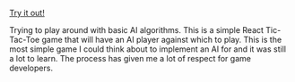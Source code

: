 [Try it out!](https://dangervalentine.github.io/javascript-minimax-tic-tac-toe/)

Trying to play around with basic AI algorithms. This is a simple React Tic-Tac-Toe game that will have an AI player against which to play. This is the most simple game I could think about to implement an AI for and it was still a lot to learn. The process has given me a lot of respect for game developers. 
